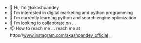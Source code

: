 - 👋 Hi, I’m @akashpandey
- 👀 I’m interested in digital marketing and python programming
- 🌱 I’m currently learning python and search engine optimization 
- 💞️ I’m looking to collaborate on ...
- 📫 How to reach me ... reach me at https//www.instagram.com/akashpandey_official__

<!---
akashpandey1214/akashpandey1214 is a ✨ special ✨ repository because its `README.md` (this file) appears on your GitHub profile.
You can click the Preview link to take a look at your changes.
--->
